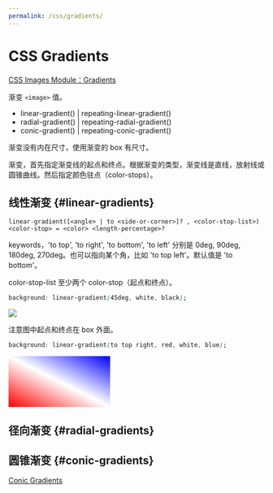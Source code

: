 ```yaml
---
permalink: /css/gradients/
---
```


# CSS Gradients

[CSS Images Module：Gradients](https://drafts.csswg.org/css-images/#gradients)

渐变 `<image>` 值。

- linear-gradient() | repeating-linear-gradient()
- radial-gradient() | repeating-radial-gradient()
- conic-gradient()  | repeating-conic-gradient()

渐变没有内在尺寸，使用渐变的 box 有尺寸。

渐变，首先指定渐变线的起点和终点。根据渐变的类型，渐变线是直线，放射线或圆锥曲线。然后指定颜色驻点（color-stops）。

## 线性渐变 {#linear-gradients}

```
linear-gradient([<angle> | to <side-or-corner>]? , <color-stop-list>)
<color-stop> = <color> <length-percentage>?
```

keywords，'to top', 'to right', 'to bottom', 'to left' 分别是 0deg, 90deg, 180deg, 270deg。也可以指向某个角，比如 'to top left'。默认值是 'to bottom'。

color-stop-list 至少两个 color-stop（起点和终点）。

```css
background: linear-gradient(45deg, white, black);
```

![](https://drafts.csswg.org/css-images/images/gradient-diagram.png)

注意图中起点和终点在 box 外面。


```css
background: linear-gradient(to top right, red, white, blue);
```

<div id="example"></div>
<style>
  #example {
    width: 200px;
    height: 100px;
    background: linear-gradient(to top right, red, white, blue);
  }
</style>

## 径向渐变 {#radial-gradients}



## 圆锥渐变 {#conic-gradients}

[Conic Gradients](https://drafts.csswg.org/css-images-4/#conic-gradients)
